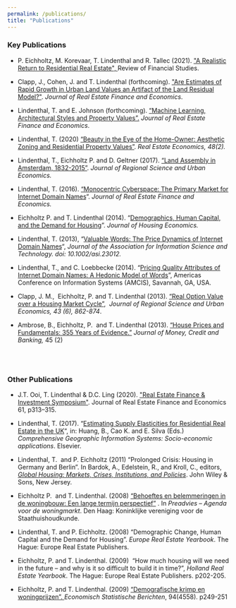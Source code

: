 ```yaml
---
permalink: /publications/
title: "Publications"
---
```


### Key Publications
<ul>
	<li>
	<p>P. Eichholtz, M. Korevaar, T. Lindenthal and R. Tallec (2021). <a href="https://papers.ssrn.com/sol3/papers.cfm?abstract_id=3549278">"A Realistic Return to Residential Real Estate", </a>Review of Financial Studies.</p>
	</li>
	<li>
	<p>Clapp, J., Cohen, J. and T. Lindenthal (forthcoming). <a href="https://lindenthal.eu/research/machine-learning-vintages-property-values.pdf">"Are Estimates of Rapid Growth in Urban Land Values an Artifact of the Land Residual Model?"</a>. <em>Journal of Real Estate Finance and Economics</em>.</p>
	</li>
	<li>
	<p>Lindenthal, T. and E. Johnson (forthcoming). <span class="pl-s"><a class="external-link" href="https://papers.ssrn.com/sol3/papers.cfm?abstract_id=3618293" target="_self"><span>“</span>Machine Learning, Architectural Styles and Property Values”.</a></span> <em>Journal of Real Estate Finance and Economics</em>.</p>
	</li>
	<li>
	<p>Lindenthal, T. (2020) <a class="external-link" href="http://onlinelibrary.wiley.com/doi/10.1111/1540-6229.12204/abstract" target="_self" title="">“Beauty in the Eye of the Home-Owner: Aesthetic Zoning and Residential Property Values”</a>. <em>Real Estate Economics, 48(2).</em></p>
	</li>
	<li>
	<p>Lindenthal, T., Eichholtz P. and D. Geltner (2017). <a class="external-link" href="http://www.sciencedirect.com/science/article/pii/S0166046216301922" target="_self" title="">“Land Assembly in Amsterdam, 1832-2015”</a>. <em>Journal of Regional Science and Urban Economics.</em></p>
	</li>
	<li>
	<p>Lindenthal, T. (2016). <a href="http://link.springer.com/article/10.1007/s11146-016-9547-2/fulltext.html" target="_self">“Monocentric Cyberspace: The Primary Market for Internet Domain Names</a>“. <em>Journal of Real Estate Finance and Economics.</em></p>
	</li>
	<li>
	<p>Eichholtz P. and T. Lindenthal (2014). “<a class="external-link" href="http://www.sciencedirect.com/science/article/pii/S1051137714000321" target="_self" title="">Demographics, Human Capital, and the Demand for Housing</a>”. <em>Journal of Housing Economics.</em></p>
	</li>
	<li>
	<p>Lindenthal, T. (2013), “<a class="external-link" href="http://onlinelibrary.wiley.com/doi/10.1002/asi.23012/abstract" target="_self" title="">Valuable Words: The Price Dynamics of Internet Domain Names</a>“, <em>Journal of the Association for Information Science and Technology. doi: 10.1002/asi.23012.</em></p>
	</li>
	<li>
	<p>Lindenthal, T., and C. Loebbecke (2014). “<a class="external-link" href="http://aisel.aisnet.org/cgi/viewcontent.cgi?article=1068&amp;context=amcis2014" target="_self" title="">Pricing Quality Attributes of Internet Domain Names: A Hedonic Model of Words</a>”, Americas Conference on Information Systems (AMCIS), Savannah, GA, USA.</p>
	</li>
	<li>
	<p>Clapp, J. M.,&nbsp; Eichholtz, P. and T. Lindenthal (2013). <a class="external-link" href="http://www.sciencedirect.com/science/article/pii/S0166046213000616" target="_self" title="">“Real Option Value over a Housing Market Cycle”</a>,&nbsp; <em>Journal of Regional Science and Urban Economics, 43 (6), 862-874</em>.</p>
	</li>
	<li>
	<p>Ambrose, B., Eichholtz, P.&nbsp; and T. Lindenthal (2013). <a href="http://onlinelibrary.wiley.com/doi/10.1111/jmcb.12011/abstract">“House Prices and Fundamentals: 355 Years of Evidence.”</a> <em>Journal of Money, Credit and Banking, </em>45 (2)<br>
	&nbsp;</p>
	</li>
</ul>

<p>&nbsp;</p>

### Other Publications

<ul>
	<li>
	<p>J.T. Ooi, T. Lindenthal &amp; D.C. Ling (2020). <a class="external-link" href="https://doi.org/10.1007/s11146-020-09781-6">"Real Estate Finance &amp; Investment Symposium"</a>. Journal of Real Estate Finance and Economics 61, p313–315.</p>
	</li>
	<li>
	<p>Lindenthal, T. (2017). “<a class="external-link" href="http://www.sciencedirect.com/science/article/pii/B9780124095489096822" target="_self" title="">Estimating Supply Elasticities for Residential Real Estate in the UK</a>“, in: Huang, B., Cao K. and E. Silva (Eds.) <em>Comprehensive Geographic Information Systems: Socio-economic applications</em>. Elsevier.</p>
	</li>
	<li>
	<p>Lindenthal, T.&nbsp; and P. Eichholtz (2011) “Prolonged Crisis: Housing in Germany and Berlin”. In Bardok, A., Edelstein, R., and Kroll, C., editors, <em><a href="http://www.wiley.com/WileyCDA/WileyTitle/productCd-0470647140.html">Global Housing: Markets, Crises, Institutions, and Policies</a></em>. John Wiley &amp; Sons, New Jersey.</p>
	</li>
	<li>
	<p>Eichholtz P.&nbsp; and T. Lindenthal. (2008) <a href="http://www.kvsweb.nl/nl/webmanager/userfiles/file/Preadviezen%202008.pdf">“Behoeftes en belemmeringen in de woningbouw: Een lange termijn perspectief”</a> . In <em>Preadvies – Agenda voor de woningmarkt</em>. Den Haag: Koninklijke vereniging voor de Staathuishoudkunde.</p>
	</li>
	<li>
	<p>Lindenthal, T. and P. Eichholtz. (2008) “Demographic Change, Human Capital and the Demand for Housing”. <em>Europe Real Estate Yearbook</em>. The Hague: Europe Real Estate Publishers.</p>
	</li>
	<li>
	<p>Eichholtz, P. and T. Lindenthal. (2009)&nbsp; “How much housing will we need in the future – and why is it so difficult to build it in time?”, <em>Holland Real Estate Yearbook</em>. The Hague: Europe Real Estate Publishers. p202-205.</p>
	</li>
	<li>Eichholtz, P. and T. Lindenthal. (2009) <a href="http://esbonline.sdu.nl/esb/esb/archief/abbo1/toonartikel1.jsp?di=474631">“Demografische krimp en woningprijzen”. </a><em>Economisch Statistische Berichten</em>, 94(4558). p249-251</li>
</ul>




